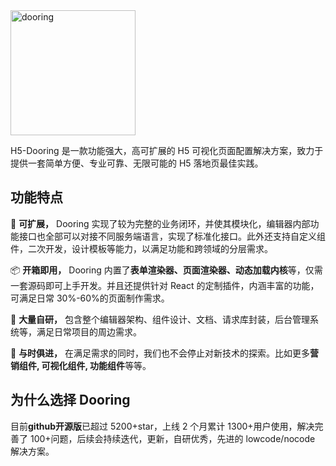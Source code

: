 <img src="http://cdn.dooring.cn/dr/logo.ff7fc6bb.png" alt="dooring" width=200>

H5-Dooring 是一款功能强大，高可扩展的 H5 可视化页面配置解决方案，致力于提供一套简单方便、专业可靠、无限可能的 H5 落地页最佳实践。

## 功能特点

🎉 **可扩展，** Dooring 实现了较为完整的业务闭环，并使其模块化，编辑器内部功能接口也全部可以对接不同服务端语言，实现了标准化接口。此外还支持自定义组件，二次开发，设计模板等能力，以满足功能和跨领域的分层需求。

📦 **开箱即用，** Dooring 内置了**表单渲染器、页面渲染器、动态加载内核**等，仅需一套源码即可上手开发。并且还提供针对 React 的定制插件，内涵丰富的功能，可满足日常 30%-60%的页面制作需求。

🚀 **大量自研，** 包含整个编辑器架构、组件设计、文档、请求库封装，后台管理系统等，满足日常项目的周边需求。

🚄 **与时俱进，** 在满足需求的同时，我们也不会停止对新技术的探索。比如更多**营销组件, 可视化组件, 功能组件**等等。

## 为什么选择 Dooring

目前**github开源版**已超过 5200+star，上线 2 个月累计 1300+用户使用，解决完善了 100+问题，后续会持续迭代，更新，自研优秀，先进的 lowcode/nocode 解决方案。
